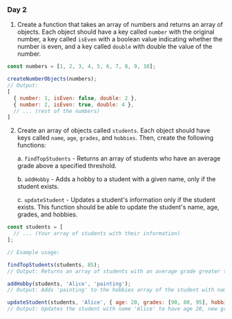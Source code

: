 ### Day 2

1. Create a function that takes an array of numbers and returns an array of objects. Each object should have a key called `number` with the original number, a key called `isEven` with a boolean value indicating whether the number is even, and a key called `double` with double the value of the number.

```js
const numbers = [1, 2, 3, 4, 5, 6, 7, 8, 9, 10];

createNumberObjects(numbers);
// Output:
[
  { number: 1, isEven: false, double: 2 },
  { number: 2, isEven: true, double: 4 },
  // ... (rest of the numbers)
]
```

2. Create an array of objects called `students`. Each object should have keys called `name`, `age`, `grades`, and `hobbies`. Then, create the following functions:

   a. `findTopStudents` - Returns an array of students who have an average grade above a specified threshold.
   
   b. `addHobby` - Adds a hobby to a student with a given name, only if the student exists.
   
   c. `updateStudent` - Updates a student's information only if the student exists. This function should be able to update the student's name, age, grades, and hobbies.

```js
const students = [
  // ... (Your array of students with their information)
];

// Example usage:

findTopStudents(students, 85);
// Output: Returns an array of students with an average grade greater than 85

addHobby(students, 'Alice', 'painting');
// Output: Adds 'painting' to the hobbies array of the student with name 'Alice'

updateStudent(students, 'Alice', { age: 20, grades: [90, 80, 95], hobbies: ['reading', 'painting'] });
// Output: Updates the student with name 'Alice' to have age 20, new grades, and updated hobbies array
```















